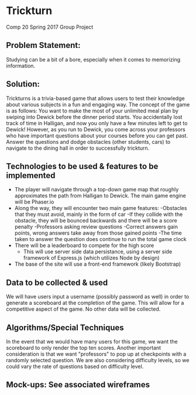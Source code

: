 # Trickturn
Comp 20 Spring 2017 Group Project

## Problem Statement:
Studying can be a bit of a bore, especially when it comes to memorizing information.

## Solution:
Trickturns is a trivia-based game that allows users to test their knowledge about various subjects in a fun and engaging way.
The concept of the game is as follows:
You want to make the most of your unlimited meal plan by swiping into Dewick before the dinner period starts. You accidentally lost track of time in Halligan, and now you only have a few minutes left to get to Dewick! However, as you run to Dewick, you come across your professors who have important questions about your courses before you can get past. Answer the questions and dodge obstacles (other students, cars) to navigate to the dining hall in order to successfully trickturn.

## Technologies to be used & features to be implemented
- The player will navigate through a top-down game map that roughly approximates the path from Halligan to Dewick. The main game engine will be Phaser.io
- Along the way, they will encounter two main game features:
  -Obstacles that they must avoid, mainly in the form of car
  	     -If they collide with the obstacle, they will be bounced backwards and there will be a score penalty
  -Professors asking review questions
  	      -Correct answers gain points, wrong answers take away from those gained points
	      -The time taken to answer the question does continue to run the total game clock
- There will be a leaderboard to compete for the high score
  	- This will use server side data persistance, using a server side framework of Express.js (which utilizes Node by design)
- The base of the site will use a front-end framework (likely Bootstrap)

## Data to be collected & used
We will have users input a username (possibly password as well) in order to generate a scoreboard at the completion of the game. This will allow for a competitive aspect of the game. No other data will be collected.

## Algorithms/Special Techniques
In the event that we would have many users for this game, we want the scoreboard to only render the top ten scores. Another important consideration is that we want "professors" to pop up at checkpoints with a randomly selected question.  We are also considering difficulty levels, so we could vary the rate of questions based on difficulty level.

## Mock-ups: See associated wireframes